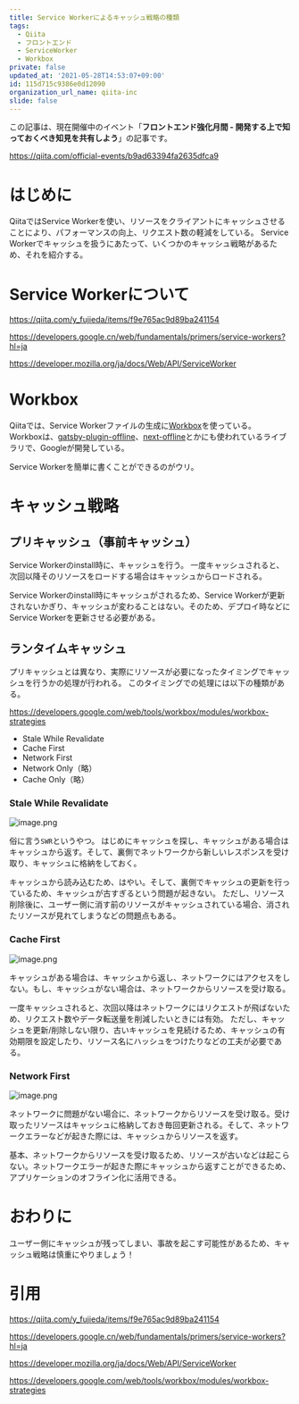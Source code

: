 ```yaml
---
title: Service Workerによるキャッシュ戦略の種類
tags:
  - Qiita
  - フロントエンド
  - ServiceWorker
  - Workbox
private: false
updated_at: '2021-05-28T14:53:07+09:00'
id: 115d715c9386e0d12090
organization_url_name: qiita-inc
slide: false
---
```

この記事は、現在開催中のイベント「**フロントエンド強化月間 - 開発する上で知っておくべき知見を共有しよう**」の記事です。

https://qiita.com/official-events/b9ad63394fa2635dfca9


# はじめに

QiitaではService Workerを使い、リソースをクライアントにキャッシュさせることにより、パフォーマンスの向上、リクエスト数の軽減をしている。
Service Workerでキャッシュを扱うにあたって、いくつかのキャッシュ戦略があるため、それを紹介する。

# Service Workerについて

https://qiita.com/y_fujieda/items/f9e765ac9d89ba241154

https://developers.google.cn/web/fundamentals/primers/service-workers?hl=ja

https://developer.mozilla.org/ja/docs/Web/API/ServiceWorker

# Workbox

Qiitaでは、Service Workerファイルの生成に[Workbox](https://developers.google.com/web/tools/workbox)を使っている。
Workboxは、[gatsby-plugin-offline](https://www.gatsbyjs.com/plugins/gatsby-plugin-offline/)、[next-offline](https://github.com/hanford/next-offline)とかにも使われているライブラリで、Googleが開発している。

Service Workerを簡単に書くことができるのがウリ。

# キャッシュ戦略

## プリキャッシュ（事前キャッシュ）
Service Workerのinstall時に、キャッシュを行う。
一度キャッシュされると、次回以降そのリソースをロードする場合はキャッシュからロードされる。

Service Workerのinstall時にキャッシュがされるため、Service Workerが更新されないかぎり、キャッシュが変わることはない。そのため、デプロイ時などにService Workerを更新させる必要がある。

## ランタイムキャッシュ
プリキャッシュとは異なり、実際にリソースが必要になったタイミングでキャッシュを行うかの処理が行われる。
このタイミングでの処理には以下の種類がある。

https://developers.google.com/web/tools/workbox/modules/workbox-strategies

- Stale While Revalidate
- Cache First
- Network First
- Network Only（略）
- Cache Only（略）

### Stale While Revalidate
![image.png](https://qiita-image-store.s3.ap-northeast-1.amazonaws.com/0/352836/34bd3736-4330-f000-bb90-df505d2a5f64.png)

俗に言う`SWR`というやつ。
はじめにキャッシュを探し、キャッシュがある場合はキャッシュから返す。そして、裏側でネットワークから新しいレスポンスを受け取り、キャッシュに格納をしておく。

キャッシュから読み込むため、はやい。そして、裏側でキャッシュの更新を行っているため、キャッシュが古すぎるという問題が起きない。
ただし、リソース削除後に、ユーザー側に消す前のリソースがキャッシュされている場合、消されたリソースが見れてしまうなどの問題点もある。

### Cache First
![image.png](https://qiita-image-store.s3.ap-northeast-1.amazonaws.com/0/352836/a9b18f1d-72db-353d-80e9-37729b797e4a.png)

キャッシュがある場合は、キャッシュから返し、ネットワークにはアクセスをしない。もし、キャッシュがない場合は、ネットワークからリソースを受け取る。

一度キャッシュされると、次回以降はネットワークにはリクエストが飛ばないため、リクエスト数やデータ転送量を削減したいときには有効。
ただし、キャッシュを更新/削除しない限り、古いキャッシュを見続けるため、キャッシュの有効期限を設定したり、リソース名にハッシュをつけたりなどの工夫が必要である。

### Network First
![image.png](https://qiita-image-store.s3.ap-northeast-1.amazonaws.com/0/352836/a86345e9-00f1-8f89-d533-bfd6ad1a027d.png)

ネットワークに問題がない場合に、ネットワークからリソースを受け取る。受け取ったリソースはキャッシュに格納しておき毎回更新される。そして、ネットワークエラーなどが起きた際には、キャッシュからリソースを返す。

基本、ネットワークからリソースを受け取るため、リソースが古いなどは起こらない。ネットワークエラーが起きた際にキャッシュから返すことができるため、アプリケーションのオフライン化に活用できる。

# おわりに
ユーザー側にキャッシュが残ってしまい、事故を起こす可能性があるため、キャッシュ戦略は慎重にやりましょう！

# 引用
https://qiita.com/y_fujieda/items/f9e765ac9d89ba241154

https://developers.google.cn/web/fundamentals/primers/service-workers?hl=ja

https://developer.mozilla.org/ja/docs/Web/API/ServiceWorker

https://developers.google.com/web/tools/workbox/modules/workbox-strategies
